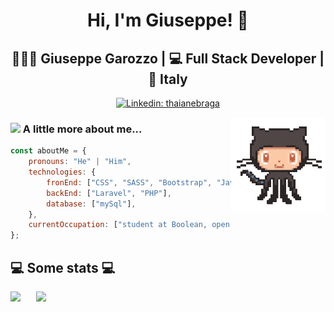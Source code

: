 <h1 align="center">Hi, I'm Giuseppe! 👋</h1>

<h2 align="center">🧑🏻‍💻 Giuseppe Garozzo | 💻 Full Stack Developer | 🍕 Italy</h2>
<div align="center">

[![Linkedin: thaianebraga](https://img.shields.io/badge/-Connect-blue?style=flat-square&logo=Linkedin&logoColor=white&link=https:https://www.linkedin.com/in/giuseppe-garozzo/)](https://www.linkedin.com/in/giuseppe-garozzo/)

</div>

<img align='right' src="https://raw.githubusercontent.com/iCharlesZ/FigureBed/master/img/octocat.gif" width="30%">

### <img src="https://media.giphy.com/media/VgCDAzcKvsR6OM0uWg/giphy.gif" width="50"> A little more about me...

```javascript
const aboutMe = {
    pronouns: "He" | "Him",
    technologies: {
        fronEnd: ["CSS", "SASS", "Bootstrap", "JavaScript", "Vue"],
        backEnd: ["Laravel", "PHP"],
        database: ["mySql"],
    },
    currentOccupation: ["student at Boolean, open for job opportunities"],
};
```

<!-- <div align="center">

![HTML5](https://img.shields.io/badge/html5-%23E34F26.svg?style=for-the-badge&logo=html5&logoColor=white)
![CSS3](https://img.shields.io/badge/css3-%231572B6.svg?style=for-the-badge&logo=css3&logoColor=white)
![SASS](https://img.shields.io/badge/SASS-hotpink.svg?style=for-the-badge&logo=SASS&logoColor=white)
![JavaScript](https://img.shields.io/badge/javascript-%23323330.svg?style=for-the-badge&logo=javascript&logoColor=%23F7DF1E)
![Vue.js](https://img.shields.io/badge/vuejs-%2335495e.svg?style=for-the-badge&logo=vuedotjs&logoColor=%234FC08D)

![NodeJS](https://img.shields.io/badge/node.js-6DA55F?style=for-the-badge&logo=node.js&logoColor=white)
![Laravel](https://img.shields.io/badge/laravel-%23FF2D20.svg?style=for-the-badge&logo=laravel&logoColor=white)
![PHP](https://img.shields.io/badge/php-%23777BB4.svg?style=for-the-badge&logo=php&logoColor=white)
![NPM](https://img.shields.io/badge/NPM-%23CB3837.svg?style=for-the-badge&logo=npm&logoColor=white)

![macOS](https://img.shields.io/badge/mac%20os-000000?style=for-the-badge&logo=macos&logoColor=F0F0F0)
![Visual Studio Code](https://img.shields.io/badge/Visual%20Studio%20Code-0078d7.svg?style=for-the-badge&logo=visual-studio-code&logoColor=white)

</div> -->

## 💻 Some stats 💻

<a href="https://github.com/garox7" target="_blank">
  <img align="left" style="height: 180px" src="https://github-readme-stats.vercel.app/api/top-langs/?username=garox7&layout=compact&hide=php,html,shell,hack&exclude_repo=laravel-auth,laravel-one-to-many,the-definitive-live-project,laravel-many-to-many,laravel-api&theme=radical" />
</a>

<a href="https://github.com/garox7" target="_blank">
  <img align="left" style="height: 180px; margin-left:25px" src="https://github-readme-stats.vercel.app/api?username=garox7&count_private=true&theme=radical" />
</a>
